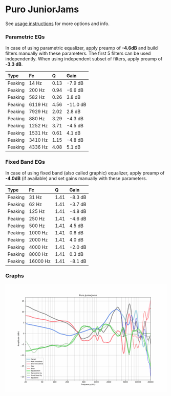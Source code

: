 # Puro JuniorJams
See [usage instructions](https://github.com/jaakkopasanen/AutoEq#usage) for more options and info.

### Parametric EQs
In case of using parametric equalizer, apply preamp of **-4.6dB** and build filters manually
with these parameters. The first 5 filters can be used independently.
When using independent subset of filters, apply preamp of **-3.3 dB**.

| Type    | Fc      |    Q | Gain     |
|:--------|:--------|:-----|:---------|
| Peaking | 14 Hz   | 0.13 | -7.9 dB  |
| Peaking | 200 Hz  | 0.94 | -6.6 dB  |
| Peaking | 582 Hz  | 0.26 | 3.8 dB   |
| Peaking | 6119 Hz | 4.56 | -11.0 dB |
| Peaking | 7929 Hz | 2.02 | 2.8 dB   |
| Peaking | 880 Hz  | 3.29 | -4.3 dB  |
| Peaking | 1252 Hz | 3.71 | -4.5 dB  |
| Peaking | 1531 Hz | 0.61 | 4.1 dB   |
| Peaking | 3410 Hz | 1.15 | -4.8 dB  |
| Peaking | 4336 Hz | 4.08 | 5.1 dB   |

### Fixed Band EQs
In case of using fixed band (also called graphic) equalizer, apply preamp of **-4.0dB**
(if available) and set gains manually with these parameters.

| Type    | Fc       |    Q | Gain    |
|:--------|:---------|:-----|:--------|
| Peaking | 31 Hz    | 1.41 | -8.3 dB |
| Peaking | 62 Hz    | 1.41 | -3.7 dB |
| Peaking | 125 Hz   | 1.41 | -4.8 dB |
| Peaking | 250 Hz   | 1.41 | -4.6 dB |
| Peaking | 500 Hz   | 1.41 | 4.5 dB  |
| Peaking | 1000 Hz  | 1.41 | 0.6 dB  |
| Peaking | 2000 Hz  | 1.41 | 4.0 dB  |
| Peaking | 4000 Hz  | 1.41 | -2.0 dB |
| Peaking | 8000 Hz  | 1.41 | 0.3 dB  |
| Peaking | 16000 Hz | 1.41 | -8.1 dB |

### Graphs
![](./Puro%20JuniorJams.png)